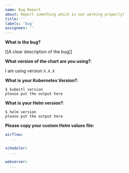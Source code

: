 ```yaml
---
name: Bug Report
about: Report something which is not working properly!
title: ''
labels: 'bug'
assignees: ''
---
```


<!-- ⚠️ BEFORE you submit an issue, please check if a similar issue already exists -->


**What is the bug?**

[[A clear description of the bug]]


**What version of the chart are you using?**:

I am using version `X.X.X`


**What is your Kubernetes Version?**:

```console
$ kubectl version
please put the output here
```


**What is your Helm version?**:

```console
$ helm version
please put the output here
```


**Please copy your custom Helm values file:**

```yaml
airflow:
  ...

scheduler:
  ...

webserver:
  ...
```
